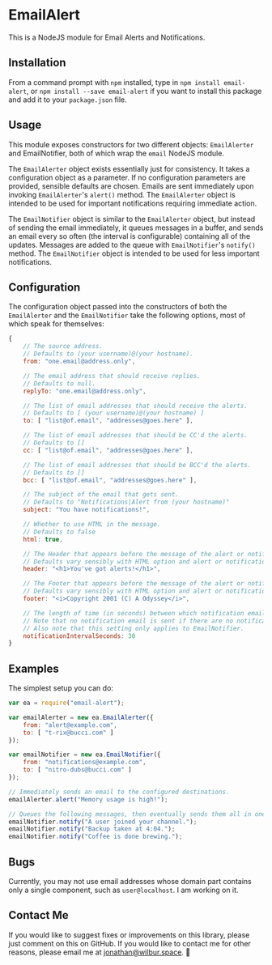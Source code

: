 # EmailAlert

This is a NodeJS module for Email Alerts and Notifications.

## Installation

From a command prompt with `npm` installed, type in `npm install email-alert`,
or `npm install --save email-alert` if you want to install this package and add
it to your `package.json` file.

## Usage

This module exposes constructors for two different objects: `EmailAlerter` and
EmailNotifier, both of which wrap the `email` NodeJS module. 

The `EmailAlerter` object exists essentially just for consistency. It takes a
configuration object as a parameter. If no configuration parameters are
provided, sensible defaults are chosen. Emails are sent immediately upon
invoking `EmailAlerter`'s `alert()` method. The `EmailAlerter` object is
intended to be used for important notifications requiring immediate action.

The `EmailNotifier` object is similar to the `EmailAlerter` object, but instead
of sending the email immediately, it queues messages in a buffer, and sends an
email every so often (the interval is configurable) containing all of the
updates. Messages are added to the queue with `EmailNotifier`'s `notify()`
method. The `EmailNotifier` object is intended to be used for less important
notifications.

## Configuration

The configuration object passed into the constructors of both the
`EmailAlerter` and the `EmailNotifier` take the following options, most of
which speak for themselves:

```javascript
{
    // The source address.
    // Defaults to (your username)@(your hostname).
    from: "one.email@address.only", 

    // The email address that should receive replies.
    // Defaults to null.
    replyTo: "one.email@address.only", 

    // The list of email addresses that should receive the alerts.
    // Defaults to [ (your username)@(your hostname) ]
    to: [ "list@of.email", "addresses@goes.here" ], 

    // The list of email addresses that should be CC'd the alerts.
    // Defaults to []
    cc: [ "list@of.email", "addresses@goes.here" ],

    // The list of email addresses that should be BCC'd the alerts.
    // Defaults to []
    bcc: [ "list@of.email", "addresses@goes.here" ],

    // The subject of the email that gets sent.
    // Defaults to "Notifications|Alert from (your hostname)"
    subject: "You have notifications!",

    // Whether to use HTML in the message.
    // Defaults to false
    html: true,

    // The Header that appears before the message of the alert or notifications
    // Defaults vary sensibly with HTML option and alert or notification.
    header: "<h1>You've got alerts!</h1>",

    // The Footer that appears before the message of the alert or notifications
    // Defaults vary sensibly with HTML option and alert or notification.
    footer: "<i>Copyright 2001 (C) A Odyssey</i>",

    // The length of time (in seconds) between which notification emails are sent
    // Note that no notification email is sent if there are no notifications.
    // Also note that this setting only applies to EmailNotifier.
    notificationIntervalSeconds: 30
}
```

## Examples

The simplest setup you can do:

```javascript
var ea = require("email-alert");

var emailAlerter = new ea.EmailAlerter({
    from: "alert@example.com",
    to: [ "t-rix@bucci.com" ]
});

var emailNotifier = new ea.EmailNotifier({
    from: "notifications@example.com",
    to: [ "nitro-dubs@bucci.com" ]
});

// Immediately sends an email to the configured destinations.
emailAlerter.alert("Memory usage is high!");

// Queues the following messages, then eventually sends them all in one email.
emailNotifier.notify("A user joined your channel.");
emailNotifier.notify("Backup taken at 4:04.");
emailNotifier.notify("Coffee is done brewing.");

```

## Bugs

Currently, you may not use email addresses whose domain part contains only a
single component, such as `user@localhost`. I am working on it.

## Contact Me

If you would like to suggest fixes or improvements on this library, please just
comment on this on GitHub. If you would like to contact me for other reasons,
please email me at [jonathan@wilbur.space](mailto:jonathan@wilbur.space). :boar: